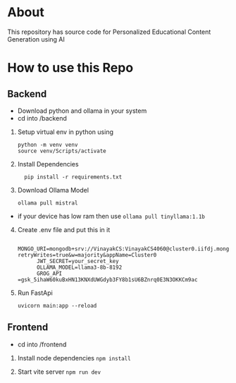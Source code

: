 # About

This repository has source code for Personalized Educational Content Generation using AI

# How to use this Repo

## Backend
- Download python and ollama in your system
- cd into /backend
1) Setup virtual env in python using
     ```
     python -m venv venv
     source venv/Scripts/activate  
    ```

2) Install Dependencies
    ```
      pip install -r requirements.txt
    ```
3) Download Ollama Model
     ```
     ollama pull mistral
     ```
- if your device has low ram then use
       ```
       ollama pull tinyllama:1.1b
       ```
       
4) Create .env file and put this in it
    ```
          MONGO_URI=mongodb+srv://VinayakCS:VinayakCS4060@cluster0.iifdj.mongodb.net/?retryWrites=true&w=majority&appName=Cluster0
          JWT_SECRET=your_secret_key
          OLLAMA_MODEL=llama3-8b-8192
          GROG_API =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
     ```
4) Run FastApi
     ```
     uvicorn main:app --reload
    ```
   


## Frontend
- cd into /frontend

1) Install node dependencies
        ```
        npm install
        ```
   
3) Start vite server
        ```
        npm run dev
        ```
